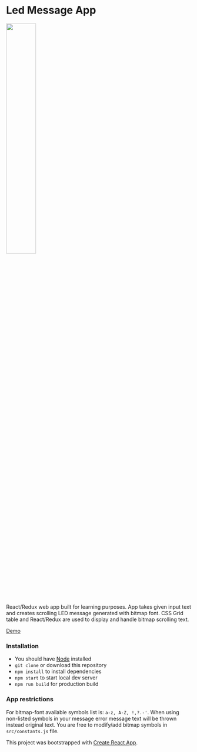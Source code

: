 # Led Message App

<img width="40%" src="https://s3.eu-central-1.amazonaws.com/github--projects/led-message-app.jpg" />

React/Redux web app built for learning purposes. App takes given input text and creates scrolling LED message generated with bitmap font. CSS Grid table and React/Redux are used to display and handle bitmap scrolling text.

[Demo](https://mikhailkarpov87.github.io/scrolling-message-app/)

### Installation

- You should have [Node](https://nodejs.org/en/) installed
- `git clone` or download this repository
- `npm install` to install dependencies
- `npm start` to start local dev server
- `npm run build` for production build

### App restrictions

For bitmap-font available symbols list is: `a-z, A-Z, !,?.-'`. When using non-listed symbols in your message error message text will be thrown instead original text. You are free to modify/add bitmap symbols in `src/constants.js` file.

This project was bootstrapped with [Create React App](https://github.com/facebook/create-react-app).
